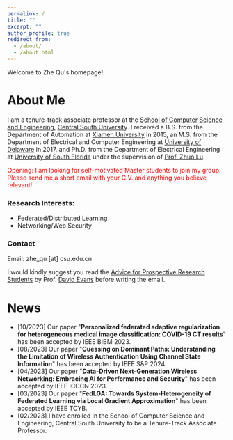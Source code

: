 ```yaml
---
permalink: /
title: ""
excerpt: ""
author_profile: true
redirect_from: 
  - /about/
  - /about.html
---
```

<style>
r { color: Red }
o { color: Orange }
g { color: Green }
</style>

Welcome to Zhe Qu's homepage!

# About Me
I am a tenure-track associate professor at the [School of Computer Science and Engineering](https://cse.csu.edu.cn/), [Central South University](https://www.csu.edu.cn/). I received a B.S. from the Department of Automation at [Xiamen University](https://www.xmu.edu.cn/) in 2015, an M.S. from the Department of Electrical and Computer Engineering at [University of Delaware](https://www.udel.edu/) in 2017, and Ph.D. from the Department of Electrical Engineering at [University of South Florida](https://www.usf.edu/) under the supervision of [Prof. Zhuo Lu](https://csalab.site).

<r>Opening: I am looking for self-motivated Master students to join my group. Please send me a short email with your C.V. and anything you believe relevant!</r>

### Research Interests:
- Federated/Distributed Learning
- Networking/Web Security

### Contact
Email: zhe_qu [at] csu.edu.cn

I would kindly suggest you read the [Advice for Prospective Research Students](https://uvasrg.github.io/prospective/) by Prof. [David Evans](https://www.cs.virginia.edu/~evans/) before writing the email.



# News
- [10/2023] Our paper "**Personalized federated adaptive regularization for heterogeneous medical image classification: COVID-19 CT results**" has been accepted by IEEE BIBM 2023.
- [08/2023] Our paper "**Guessing on Dominant Paths: Understanding the Limitation of Wireless Authentication Using Channel State Information**" has been accepted by IEEE S&P 2024.
- [04/2023] Our paper "**Data-Driven Next-Generation Wireless Networking: Embracing AI for Performance and Security**" has been accepted by IEEE ICCCN 2023.
- [03/2023] Our paper "**FedLGA: Towards System-Heterogeneity of Federated Learning via Local Gradient Approximation**" has been accepted by IEEE TCYB.
- [02/2023] I have enrolled in the School of Computer Science and Engineering, Central South University to be a Tenure-Track Associate Professor.

